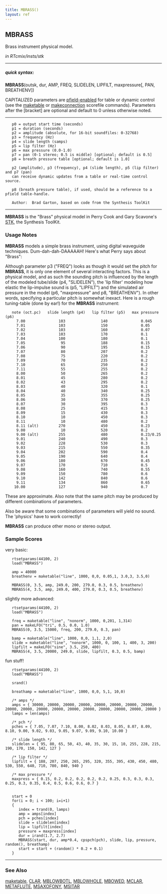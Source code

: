 ```yaml
---
title: MBRASS()
layout: ref
---
```


## MBRASS

Brass instrument physical model.

*in RTcmix/insts/stk*  
  

-----

##### quick syntax:

**MBRASS**(outsk, dur, AMP, FREQ, SLIDELEN, LIPFILT, maxpressure\[, PAN,
BREATHENV\])

CAPITALIZED parameters are [pfield-enabled](pfield-enabled.html) for
table or dynamic control (see the
[maketable](../scorefile/maketable.html) or
[makeconnection](../scorefile/makeconnection.html) scorefile
commands). Parameters after the \[bracket\] are optional and default to
0 unless otherwise noted.

-----

  

``` 
   p0 = output start time (seconds)
   p1 = duration (seconds)
   p2 = amplitude (absolute, for 16-bit soundfiles: 0-32768)
   p3 = frequency (Hz)
   p4 = slide length (samps)
   p5 = lip filter (Hz)
   p6 = max pressure (0.0-1.0)
   p7 = pan (0-1 stereo; 0.5 is middle) [optional; default is 0.5]
   p8 = breath pressure table [optional; default is 1.0]

   p2 (amplitude), p3 (frequency), p4 (slide length), p5 (lip filter) and p7 (pan)
   can receive dynamic updates from a table or real-time control source.

   p8 (breath pressure table), if used, should be a reference to a pfield table-handle.

   Author:  Brad Garton, based on code from the Synthesis ToolKit
```

  

-----

  
**MBRASS** is the "Brass" physical model in Perry Cook and Gary
Scavone's [STK](http://www.cs.princeton.edu/~prc/NewWork.php#STK), the
Synthesis ToolKit.

### Usage Notes

**MBRASS** models a simple brass instrument, using digital waveguide
techniques. Dum-dah-dah-DAAAAAH\! Here's what Perry says about "Brass":

Although parameter p3 ("FREQ") looks as though it would set the pitch
for **MBRASS**, it is only one element of several interacting factors.
This is a physical model, and as such the sounding pitch is influenced
by the length of the modeled tube/slide (p4, "SLIDELEN"), the 'lip
filter' modeling how elastic the lip-impulse sound is (p5, "LIPFILT")
and the simulated air pressure in the model (p6, "maxpressure" and p8,
"BREATHENV"). In other words, specifying a particular pitch is somewhat
inexact. Here is a rough tuning-table (done by ear\!) for the **MBRASS**
instrument:

``` 
   note (oct.pc)   slide length (p4)   lip filter (p5)   max pressure (p6)
     7.00               103                140               0.045
     7.01               103                150               0.05
     7.02               103                160               0.07
     7.03               103                170               0.1
     7.04               100                180               0.1
     7.05                95                188               0.15
     7.06                90                195               0.15
     7.07                80                207               0.2
     7.08                75                220               0.2
     7.09                70                235               0.2
     7.10                65                250               0.2
     7.11                55                255               0.2
     8.00                50                265               0.2
     8.01                45                280               0.2
     8.02                43                295               0.2
     8.03                40                320               0.1
     8.04                40                340               0.25
     8.05                35                355               0.25
     8.06                30                370               0.25
     8.07                30                395               0.3
     8.08                25                415               0.3
     8.09                15                430               0.3
     8.10                10                450               0.3
     8.11                10                480               0.2
     8.11 (alt)         270                450               0.23
     9.00                10                520               0.2
     9.00 (alt)         255                480               0.23/0.25
     9.01               240                490               0.3
     9.02               228                530               0.3
     9.03               215                550               0.35
     9.04               202                590               0.4
     9.05               190                640               0.4
     9.06               180                670               0.45
     9.07               170                710               0.5
     9.08               160                740               0.55
     9.09               150                780               0.6
     9.10               142                840               0.6
     9.11               134                860               0.65
    10.00               127                940               0.7
```

These are approximate. Also note that the same pitch may be produced by
different combinations of parameters.

Also be aware that some combinations of parameters will yield no sound.
The 'physics' have to work correctly\!

**MBRASS** can produce other mono or stereo output.

### Sample Scores

very basic:

``` 
   rtsetparams(44100, 2)
   load("MBRASS")

   amp = 40000
   breathenv = maketable("line", 1000, 0,0, 0.05,1, 3.0,3, 3.5,0)

   MBRASS(0, 3.5, amp, 249.0, 200, 279.0, 0.3, 0.5, breathenv)
   MBRASS(4, 3.5, amp, 249.0, 400, 279.0, 0.3, 0.5, breathenv)
```

  
  
slightly more advanced:

``` 
   rtsetparams(44100, 2)
   load("MBRASS")

   freq = maketable("line", "nonorm", 1000, 0,201, 1,314)
   pan = makeLFO("tri", 0.5, 0.0, 1.0)
   MBRASS(0, 3.5, 15000, freq, 200, 279.0, 0.3, pan)

   bamp = maketable("line", 1000, 0,0, 1,1, 2,0)
   slide = maketable("line", "nonorm", 1000, 0, 100, 1, 400, 3, 200)
   lipfilt = makeLFO("sine", 3.5, 250, 400)
   MBRASS(4, 3.5, 20000, 249.0, slide, lipfilt, 0.3, 0.5, bamp)
```

  
  
fun stuff\!

``` 
   rtsetparams(44100, 2)
   load("MBRASS")

   srand()

   breathamp = maketable("line", 1000, 0,0, 5,1, 10,0)

   /* amps */
   amps = { 30000, 20000, 20000, 20000, 20000, 20000, 20000, 20000, 20000, 20000, 20000, 20000, 20000, 20000, 20000, 20000, 20000, 20000 }
   lamps = len(amps)

   /* pch */
   pches = { 7.05, 7.07, 7.10, 8.00, 8.02, 8.03, 8.05, 8.07, 8.09, 8.10, 9.00, 9.02, 9.03, 9.05, 9.07, 9.09, 9.10, 10.00 }

   /* slide length */
   slidelen = { 95, 80, 65, 50, 43, 40, 35, 30, 15, 10, 255, 228, 215, 190, 170, 150, 142, 127 }

   /* lip filter */
   lipfilt = { 188, 207, 250, 265, 295, 320, 355, 395, 430, 450, 480, 530, 550, 640, 710, 780, 840, 940 }

   /* max pressure */
   maxpress = { 0.15, 0.2, 0.2, 0.2, 0.2, 0.2, 0.25, 0.3, 0.3, 0.3, 0.25, 0.3, 0.35, 0.4, 0.5, 0.6, 0.6, 0.7 }


   start = 0
   for(i = 0; i < 100; i=i+1)
   {
      index = trand(0, lamps)
      amp = amps[index]
      pch = pches[index]
      slide = slidelen[index]
      lip = lipfilt[index]
      pressure = maxpress[index]
      dur = irand(1.7, 2.7)
      MBRASS(start, dur, amp*0.4, cpspch(pch), slide, lip, pressure, random(), breathamp)
      start = start + (random() * 0.2 + 0.1)
   }
```

  

-----

### See Also

[maketable](../scorefile/maketable.html), [CLAR](CLAR.html),
[MBLOWBOTL](MBLOWBOTL.html), [MBLOWHOLE](MBLOWHOLE.html),
[MBOWED](MBOWED.html), [MCLAR](MCLAR.html), [METAFLUTE](METAFLUTE.html),
[MSAXOFONY](MSAXOFONY.html), [MSITAR](MSITAR.html)
